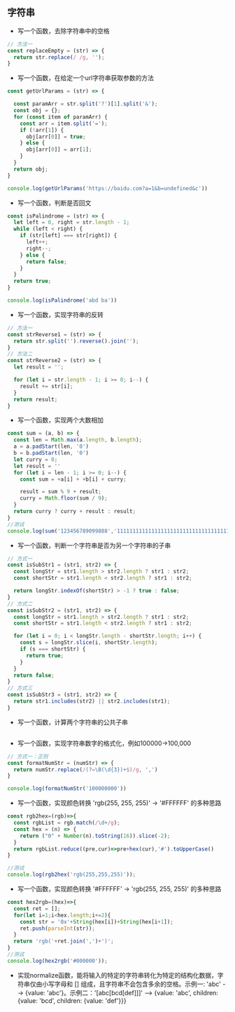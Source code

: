 
## 字符串
- 写一个函数，去除字符串中的空格
```js
// 方法一
const replaceEmpty = (str) => {
  return str.replace(/ /g, '');
}
```
- 写一个函数，在给定一个url字符串获取参数的方法
```js
const getUrlParams = (str) => {

  const paramArr = str.split('?')[1].split('&');
  const obj = {};
  for (const item of paramArr) {
    const arr = item.split('=');
    if (!arr[1]) {
      obj[arr[0]] = true;
    } else {
      obj[arr[0]] = arr[1];
    }
  }
  return obj;
}

console.log(getUrlParams('https://baidu.com?a=1&b=undefined&c'))
```
- 写一个函数，判断是否回文
```js
const isPalindrome = (str) => {
  let left = 0, right = str.length - 1;
  while (left < right) {
    if (str[left] === str[right]) {
      left++;
      right--;
    } else {
      return false;
    }
  }
  return true;
}

console.log(isPalindrome('abd ba'))
```
- 写一个函数，实现字符串的反转
```js
// 方法一
const strReverse1 = (str) => {
  return str.split('').reverse().join('');
}
// 方法二
const strReverse2 = (str) => {
  let result = '';

  for (let i = str.length - 1; i >= 0; i--) {
    result += str[i];
  }
  return result;
}
```
- 写一个函数，实现两个大数相加
```js
const sum = (a, b) => {
  const len = Math.max(a.length, b.length);
  a = a.padStart(len, '0')
  b = b.padStart(len, '0')
  let curry = 0;
  let result = ''
  for (let i = len - 1; i >= 0; i--) {
    const sum = +a[i] + +b[i] + curry;

    result = sum % 9 + result;
    curry = Math.floor(sum / 9);
  }
  return curry ? curry + result : result;
}
//测试
console.log(sum('123456789099888','111111111111111111111111111111111111'));
```
- 写一个函数，判断一个字符串是否为另一个字符串的子串
```js
// 方式一
const isSubStr1 = (str1, str2) => {
  const longStr = str1.length > str2.length ? str1 : str2;
  const shortStr = str1.length < str2.length ? str1 : str2;

  return longStr.indexOf(shortStr) > -1 ? true : false;
}
// 方式二
const isSubStr2 = (str1, str2) => {
  const longStr = str1.length > str2.length ? str1 : str2;
  const shortStr = str1.length < str2.length ? str1 : str2;

  for (let i = 0; i < longStr.length - shortStr.length; i++) {
    const s = longStr.slice(i, shortStr.length);
    if (s === shortStr) {
      return true;
    }
  }
  return false;
}
// 方式三
const isSubStr3 = (str1, str2) => {
  return str1.includes(str2) || str2.includes(str1);
}
```
- 写一个函数，计算两个字符串的公共子串
```
```
- 写一个函数，实现字符串数字的格式化，例如100000->100,000
```js
// 方式一：正则
const formatNumStr = (numStr) => {
  return numStr.replace(/(?=\B(\d{3})+$)/g, ',')
}

console.log(formatNumStr('100000000'))
```
- 写一个函数，实现颜色转换 'rgb(255, 255, 255)' -> '#FFFFFF' 的多种思路
```js
const rgb2hex=(rgb)=>{
  const rgbList = rgb.match(/\d+/g);
  const hex = (n) => {
    return ("0" + Number(n).toString(16)).slice(-2);
  }
  return rgbList.reduce((pre,cur)=>pre+hex(cur),'#').toUpperCase()
}

//测试
console.log(rgb2hex('rgb(255,255,255)'));
```
- 写一个函数，实现颜色转换 '#FFFFFF' -> 'rgb(255, 255, 255)' 的多种思路
```js
const hex2rgb=(hex)=>{
  const ret = [];
  for(let i=1;i<hex.length;i+=2){
    const str = '0x'+String(hex[i])+String(hex[i+1]);
    ret.push(parseInt(str));
  }
  return 'rgb('+ret.join(',')+')';
}
//测试
console.log(hex2rgb('#000000'));
```
- 实现normalize函数，能将输入的特定的字符串转化为特定的结构化数据，字符串仅由小写字母和 [] 组成，且字符串不会包含多余的空格。示例一: 'abc' --> {value: 'abc'}。示例二：'[abc[bcd[def]]]' --> {value: 'abc', children: {value: 'bcd', children: {value: 'def'}}}
